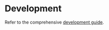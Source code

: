 # Development

Refer to the comprehensive [development guide](https://github.com/truefoundry/KubeElasti/blob/main/docs/src/dev-env.md).

